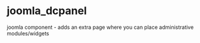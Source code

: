 # joomla_dcpanel
joomla component - adds an extra page where you can place administrative modules/widgets
